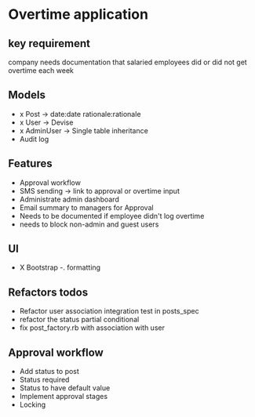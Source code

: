 # Overtime application

## key requirement
 company needs documentation that salaried employees did or did not get overtime each week

## Models
- x Post -> date:date rationale:rationale
- x User -> Devise
- x AdminUser -> Single table inheritance
- Audit log

## Features
- Approval workflow
- SMS sending -> link to approval or overtime input
- Administrate admin dashboard
- Email summary to managers for Approval
- Needs to be documented if employee didn't log overtime
- needs to block non-admin and guest users

## UI
- X Bootstrap -. formatting

## Refactors todos
- Refactor user association integration test in posts_spec
- refactor the status partial conditional
- fix post_factory.rb with association with user

## Approval workflow
- Add status to post
- Status required
- Status to have default value
- Implement approval stages
- Locking
